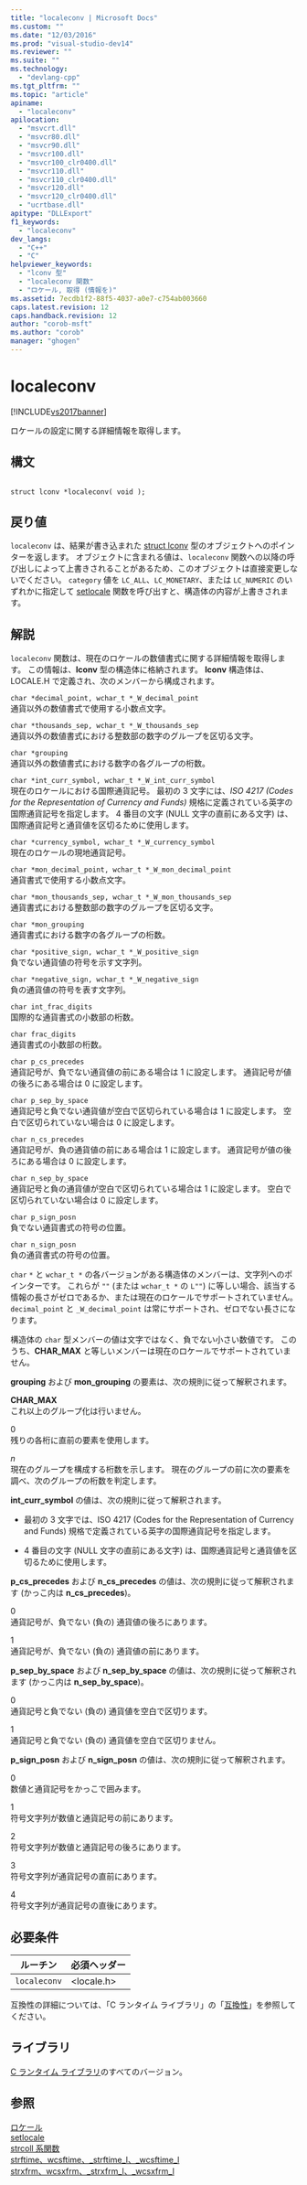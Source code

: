 ```yaml
---
title: "localeconv | Microsoft Docs"
ms.custom: ""
ms.date: "12/03/2016"
ms.prod: "visual-studio-dev14"
ms.reviewer: ""
ms.suite: ""
ms.technology: 
  - "devlang-cpp"
ms.tgt_pltfrm: ""
ms.topic: "article"
apiname: 
  - "localeconv"
apilocation: 
  - "msvcrt.dll"
  - "msvcr80.dll"
  - "msvcr90.dll"
  - "msvcr100.dll"
  - "msvcr100_clr0400.dll"
  - "msvcr110.dll"
  - "msvcr110_clr0400.dll"
  - "msvcr120.dll"
  - "msvcr120_clr0400.dll"
  - "ucrtbase.dll"
apitype: "DLLExport"
f1_keywords: 
  - "localeconv"
dev_langs: 
  - "C++"
  - "C"
helpviewer_keywords: 
  - "lconv 型"
  - "localeconv 関数"
  - "ロケール, 取得 (情報を)"
ms.assetid: 7ecdb1f2-88f5-4037-a0e7-c754ab003660
caps.latest.revision: 12
caps.handback.revision: 12
author: "corob-msft"
ms.author: "corob"
manager: "ghogen"
---
```

# localeconv
[!INCLUDE[vs2017banner](../../assembler/inline/includes/vs2017banner.md)]

ロケールの設定に関する詳細情報を取得します。  
  
## 構文  
  
```  
  
struct lconv *localeconv( void );  
```  
  
## 戻り値  
 `localeconv` は、結果が書き込まれた [struct lconv](../../c-runtime-library/standard-types.md) 型のオブジェクトへのポインターを返します。  オブジェクトに含まれる値は、`localeconv` 関数への以降の呼び出しによって上書きされることがあるため、このオブジェクトは直接変更しないでください。  `category` 値を `LC_ALL`、`LC_MONETARY`、または `LC_NUMERIC` のいずれかに指定して [setlocale](../Topic/setlocale,%20_wsetlocale.md) 関数を呼び出すと、構造体の内容が上書きされます。  
  
## 解説  
 `localeconv` 関数は、現在のロケールの数値書式に関する詳細情報を取得します。  この情報は、**lconv** 型の構造体に格納されます。  **lconv** 構造体は、LOCALE.H で定義され、次のメンバーから構成されます。  
  
 `char *decimal_point, wchar_t *_W_decimal_point`  
 通貨以外の数値書式で使用する小数点文字。  
  
 `char *thousands_sep, wchar_t *_W_thousands_sep`  
 通貨以外の数値書式における整数部の数字のグループを区切る文字。  
  
 `char *grouping`  
 通貨以外の数値書式における数字の各グループの桁数。  
  
 `char *int_curr_symbol, wchar_t *_W_int_curr_symbol`  
 現在のロケールにおける国際通貨記号。  最初の 3 文字には、*ISO 4217 \(Codes for the Representation of Currency and Funds\)* 規格に定義されている英字の国際通貨記号を指定します。  4 番目の文字 \(NULL 文字の直前にある文字\) は、国際通貨記号と通貨値を区切るために使用します。  
  
 `char *currency_symbol, wchar_t *_W_currency_symbol`  
 現在のロケールの現地通貨記号。  
  
 `char *mon_decimal_point, wchar_t *_W_mon_decimal_point`  
 通貨書式で使用する小数点文字。  
  
 `char *mon_thousands_sep, wchar_t *_W_mon_thousands_sep`  
 通貨書式における整数部の数字のグループを区切る文字。  
  
 `char *mon_grouping`  
 通貨書式における数字の各グループの桁数。  
  
 `char *positive_sign, wchar_t *_W_positive_sign`  
 負でない通貨値の符号を示す文字列。  
  
 `char *negative_sign, wchar_t *_W_negative_sign`  
 負の通貨値の符号を表す文字列。  
  
 `char int_frac_digits`  
 国際的な通貨書式の小数部の桁数。  
  
 `char frac_digits`  
 通貨書式の小数部の桁数。  
  
 `char p_cs_precedes`  
 通貨記号が、負でない通貨値の前にある場合は 1 に設定します。  通貨記号が値の後ろにある場合は 0 に設定します。  
  
 `char p_sep_by_space`  
 通貨記号と負でない通貨値が空白で区切られている場合は 1 に設定します。  空白で区切られていない場合は 0 に設定します。  
  
 `char n_cs_precedes`  
 通貨記号が、負の通貨値の前にある場合は 1 に設定します。  通貨記号が値の後ろにある場合は 0 に設定します。  
  
 `char n_sep_by_space`  
 通貨記号と負の通貨値が空白で区切られている場合は 1 に設定します。  空白で区切られていない場合は 0 に設定します。  
  
 `char p_sign_posn`  
 負でない通貨書式の符号の位置。  
  
 `char n_sign_posn`  
 負の通貨書式の符号の位置。  
  
 `char` `*` と `wchar_t *` の各バージョンがある構造体のメンバーは、文字列へのポインターです。  これらが `""` \(または `wchar_t *` の `L""`\) に等しい場合、該当する情報の長さがゼロであるか、または現在のロケールでサポートされていません。  `decimal_point` と `_W_decimal_point` は常にサポートされ、ゼロでない長さになります。  
  
 構造体の `char` 型メンバーの値は文字ではなく、負でない小さい数値です。  このうち、**CHAR\_MAX** と等しいメンバーは現在のロケールでサポートされていません。  
  
 **grouping** および **mon\_grouping** の要素は、次の規則に従って解釈されます。  
  
 **CHAR\_MAX**  
 これ以上のグループ化は行いません。  
  
 0  
 残りの各桁に直前の要素を使用します。  
  
 *n*  
 現在のグループを構成する桁数を示します。  現在のグループの前に次の要素を調べ、次のグループの桁数を判定します。  
  
 **int\_curr\_symbol** の値は、次の規則に従って解釈されます。  
  
-   最初の 3 文字では、ISO 4217 \(Codes for the Representation of Currency and Funds\) 規格で定義されている英字の国際通貨記号を指定します。  
  
-   4 番目の文字 \(NULL 文字の直前にある文字\) は、国際通貨記号と通貨値を区切るために使用します。  
  
 **p\_cs\_precedes** および **n\_cs\_precedes** の値は、次の規則に従って解釈されます \(かっこ内は **n\_cs\_precedes**\)。  
  
 0  
 通貨記号が、負でない \(負の\) 通貨値の後ろにあります。  
  
 1  
 通貨記号が、負でない \(負の\) 通貨値の前にあります。  
  
 **p\_sep\_by\_space** および **n\_sep\_by\_space** の値は、次の規則に従って解釈されます \(かっこ内は **n\_sep\_by\_space**\)。  
  
 0  
 通貨記号と負でない \(負の\) 通貨値を空白で区切ります。  
  
 1  
 通貨記号と負でない \(負の\) 通貨値を空白で区切りません。  
  
 **p\_sign\_posn** および **n\_sign\_posn** の値は、次の規則に従って解釈されます。  
  
 0  
 数値と通貨記号をかっこで囲みます。  
  
 1  
 符号文字列が数値と通貨記号の前にあります。  
  
 2  
 符号文字列が数値と通貨記号の後ろにあります。  
  
 3  
 符号文字列が通貨記号の直前にあります。  
  
 4  
 符号文字列が通貨記号の直後にあります。  
  
## 必要条件  
  
|ルーチン|必須ヘッダー|  
|----------|------------|  
|`localeconv`|\<locale.h\>|  
  
 互換性の詳細については、「C ランタイム ライブラリ」の「[互換性](../../c-runtime-library/compatibility.md)」を参照してください。  
  
## ライブラリ  
 [C ランタイム ライブラリ](../../c-runtime-library/crt-library-features.md)のすべてのバージョン。  
  
## 参照  
 [ロケール](../../c-runtime-library/locale.md)   
 [setlocale](../../preprocessor/setlocale.md)   
 [strcoll 系関数](../../c-runtime-library/strcoll-functions.md)   
 [strftime、wcsftime、\_strftime\_l、\_wcsftime\_l](../../c-runtime-library/reference/strftime-wcsftime-strftime-l-wcsftime-l.md)   
 [strxfrm、wcsxfrm、\_strxfrm\_l、\_wcsxfrm\_l](../../c-runtime-library/reference/strxfrm-wcsxfrm-strxfrm-l-wcsxfrm-l.md)